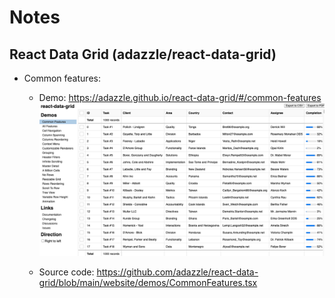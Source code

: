 # Notes

## React Data Grid (adazzle/react-data-grid)

+   Common features:
    +   Demo: https://adazzle.github.io/react-data-grid/#/common-features
        <img src="assets/images/common-features.png" width="600">

    +   Source code: https://github.com/adazzle/react-data-grid/blob/main/website/demos/CommonFeatures.tsx